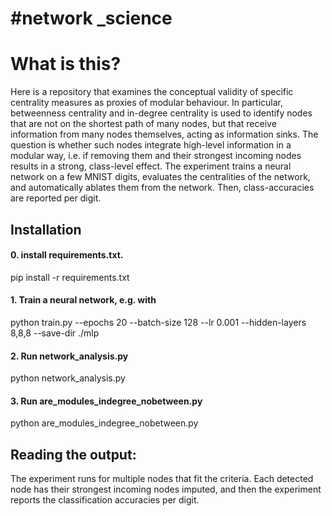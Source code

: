 
#  #network _science

# What is this? 
Here is a repository that examines the conceptual validity of specific centrality measures as proxies of modular behaviour. In particular, betweenness centrality and in-degree centrality is used to identify nodes that are not on the shortest path of many nodes, but that receive information from many nodes themselves, acting as information sinks. The question is whether such nodes integrate high-level information in a modular way, i.e. if removing them and their strongest incoming nodes results in a strong, class-level effect. 
The experiment trains a neural network on a few MNIST digits, evaluates the centralities of the network, and automatically ablates them from the network. Then, class-accuracies are reported per digit. 

## Installation
#### 0. install requirements.txt.
pip install -r requirements.txt

#### 1. Train a neural network, e.g. with 
python train.py --epochs 20 --batch-size 128 --lr 0.001 --hidden-layers 8,8,8 --save-dir ./mlp

#### 2. Run network_analysis.py
python network_analysis.py

#### 3. Run are_modules_indegree_nobetween.py
python are_modules_indegree_nobetween.py

## Reading the output: 
The experiment runs for multiple nodes that fit the criteria. Each detected node has their strongest incoming nodes imputed, and then the experiment reports the classification accuracies per digit. 


